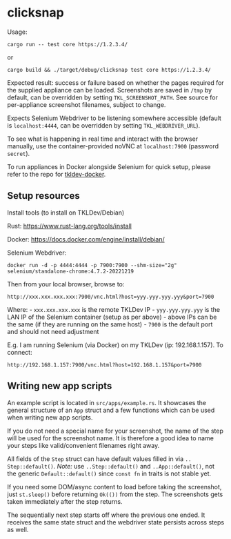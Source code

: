 # clicksnap

Usage:

```
cargo run -- test core https://1.2.3.4/
```

or

```
cargo build && ./target/debug/clicksnap test core https://1.2.3.4/
```

Expected result: success or failure based on whether the pages required for the supplied appliance can be loaded. Screenshots are saved in `/tmp` by default, can be overridden by setting `TKL_SCREENSHOT_PATH`. See source for per-appliance screenshot filenames, subject to change.

Expects Selenium Webdriver to be listening somewhere accessible (default is `localhost:4444`, can be overridden by setting `TKL_WEBDRIVER_URL`).

To see what is happening in real time and interact with the browser manually, use the container-provided noVNC at `localhost:7900` (password `secret`).

To run appliances in Docker alongside Selenium for quick setup, please refer to the repo for [tkldev-docker](https://github.com/turnkeylinux/tkldev-docker).

## Setup resources

Install tools (to install on TKLDev/Debian)

Rust: https://www.rust-lang.org/tools/install

Docker: https://docs.docker.com/engine/install/debian/

Selenium Webdriver:

```
docker run -d -p 4444:4444 -p 7900:7900 --shm-size="2g" selenium/standalone-chrome:4.7.2-20221219
```

Then from your local browser, browse to:

```
http://xxx.xxx.xxx.xxx:7900/vnc.html?host=yyy.yyy.yyy.yyy&port=7900
```
Where:
    - `xxx.xxx.xxx.xxx` is the remote TKLDev IP
    - `yyy.yyy.yyy.yyy` is the LAN IP of the Selenium container (setup as per above)
    - above IPs can be the same (if they are running on the same host)
    - `7900` is the default port and should not need adjustment

E.g. I am running Selenium (via Docker) on my TKLDev (ip: 192.168.1.157). To connect:

```
http://192.168.1.157:7900/vnc.html?host=192.168.1.157&port=7900
```
## Writing new app scripts

An example script is located in `src/apps/example.rs`. It showcases the general structure of an `App` struct and a few functions which can be used when writing new app scripts.

If you do not need a special name for your screenshot, the name of the step will be used for the screenshot name. It is therefore a good idea to name your steps like valid/convenient filenames right away.

All fields of the `Step` struct can have default values filled in via `.. Step::default()`. *Note:* use `..Step::default()` and `..App::default()`, not the generic `Default::default()` since `const fn` in traits is not stable yet.

If you need some DOM/async content to load before taking the screenshot, just `st.sleep()` before returning `Ok(())` from the step. The screenshots gets taken immediately after the step returns.

The sequentially next step starts off where the previous one ended. It receives the same state struct and the webdriver state persists across steps as well.

